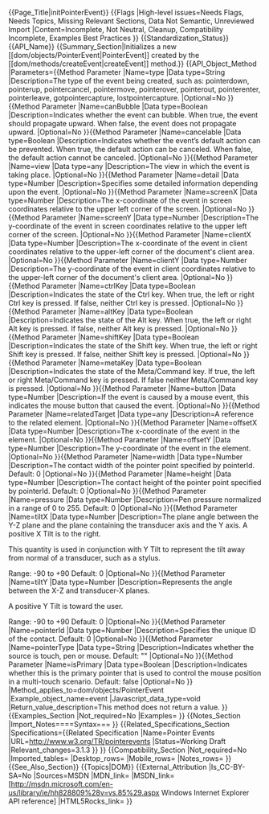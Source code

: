 {{Page_Title|initPointerEvent}}
{{Flags
|High-level issues=Needs Flags, Needs Topics, Missing Relevant Sections, Data Not Semantic, Unreviewed Import
|Content=Incomplete, Not Neutral, Cleanup, Compatibility Incomplete, Examples Best Practices
}}
{{Standardization_Status}}
{{API_Name}}
{{Summary_Section|Initializes a new [[dom/objects/PointerEvent|PointerEvent]] created by the [[dom/methods/createEvent|createEvent]] method.}}
{{API_Object_Method
|Parameters={{Method Parameter
|Name=type
|Data type=String
|Description=The type of the event being created, such as: pointerdown, pointerup, pointercancel, pointermove, pointerover, pointerout, pointerenter, pointerleave, gotpointercapture, lostpointercapture.
|Optional=No
}}{{Method Parameter
|Name=canBubble
|Data type=Boolean
|Description=Indicates whether the event can bubble.
When true, the event should propagate upward. 
When false, the event does not propagate upward.
|Optional=No
}}{{Method Parameter
|Name=cancelable
|Data type=Boolean
|Description=Indicates whether the event’s default action can be prevented.
When true, the default action can be canceled. 
When false, the default action cannot be canceled.
|Optional=No
}}{{Method Parameter
|Name=view
|Data type=any
|Description=The view in which the event is taking place.
|Optional=No
}}{{Method Parameter
|Name=detail
|Data type=Number
|Description=Specifies some detailed information depending upon the event.
|Optional=No
}}{{Method Parameter
|Name=screenX
|Data type=Number
|Description=The x-coordinate of the event in screen coordinates relative to the upper left corner of the screen.
|Optional=No
}}{{Method Parameter
|Name=screenY
|Data type=Number
|Description=The y-coordinate of the event in screen coordinates relative to the upper left corner of the screen.
|Optional=No
}}{{Method Parameter
|Name=clientX
|Data type=Number
|Description=The x-coordinate of the event in client coordinates relative to the upper-left corner of the document's client area.
|Optional=No
}}{{Method Parameter
|Name=clientY
|Data type=Number
|Description=The y-coordinate of the event in client coordinates relative to the upper-left corner of the document's client area.
|Optional=No
}}{{Method Parameter
|Name=ctrlKey
|Data type=Boolean
|Description=Indicates the state of the Ctrl key.
When true, the left or right Ctrl key is pressed. 
If false, neither Ctrl key is pressed.
|Optional=No
}}{{Method Parameter
|Name=altKey
|Data type=Boolean
|Description=Indicates the state of the Alt key.
When true, the left or right Alt key is pressed. 
If false, neither Alt key is pressed.
|Optional=No
}}{{Method Parameter
|Name=shiftKey
|Data type=Boolean
|Description=Indicates the state of the Shift key.
When true, the left or right Shift key is pressed. 
If false, neither Shift key is pressed.
|Optional=No
}}{{Method Parameter
|Name=metaKey
|Data type=Boolean
|Description=Indicates the state of the Meta/Command key.
If true, the left or right Meta/Command key is pressed. 
If false
neither Meta/Command key is pressed.
|Optional=No
}}{{Method Parameter
|Name=button
|Data type=Number
|Description=If the event is caused by a mouse event, this indicates the mouse button that caused the event.
|Optional=No
}}{{Method Parameter
|Name=relatedTarget
|Data type=any
|Description=A reference to the related element.
|Optional=No
}}{{Method Parameter
|Name=offsetX
|Data type=Number
|Description=The x-coordinate of the event in the element.
|Optional=No
}}{{Method Parameter
|Name=offsetY
|Data type=Number
|Description=The y-coordinate of the event in the element.
|Optional=No
}}{{Method Parameter
|Name=width
|Data type=Number
|Description=The contact width of the pointer point specified by pointerId. Default: 0
|Optional=No
}}{{Method Parameter
|Name=height
|Data type=Number
|Description=The contact height of the pointer point specified by pointerId. Default: 0
|Optional=No
}}{{Method Parameter
|Name=pressure
|Data type=Number
|Description=Pen pressure normalized in a range of 0 to 255. Default: 0
|Optional=No
}}{{Method Parameter
|Name=tiltX
|Data type=Number
|Description=The plane angle between the Y-Z plane and the plane containing the transducer axis and the Y axis.  A positive X Tilt is to the right.

This quantity is used in conjunction with Y Tilt to represent the tilt away from normal of a transducer, such as a stylus.

Range: -90 to +90
Default: 0
|Optional=No
}}{{Method Parameter
|Name=tiltY
|Data type=Number
|Description=Represents the angle between the X-Z and transducer-X planes. 

A positive Y Tilt is toward the user.

Range: -90 to +90
Default: 0
|Optional=No
}}{{Method Parameter
|Name=pointerId
|Data type=Number
|Description=Specifies the unique ID of the contact. Default: 0
|Optional=No
}}{{Method Parameter
|Name=pointerType
|Data type=String
|Description=Indicates whether the source is touch, pen or mouse. Default: ""
|Optional=No
}}{{Method Parameter
|Name=isPrimary
|Data type=Boolean
|Description=Indicates whether this is the primary pointer that is used to control the mouse position in a multi-touch scenario. Default: false
|Optional=No
}}
|Method_applies_to=dom/objects/PointerEvent
|Example_object_name=event
|Javascript_data_type=void
|Return_value_description=This method does not return a value.
}}
{{Examples_Section
|Not_required=No
|Examples=
}}
{{Notes_Section
|Import_Notes====Syntax===
}}
{{Related_Specifications_Section
|Specifications={{Related Specification
|Name=Pointer Events
|URL=http://www.w3.org/TR/pointerevents
|Status=Working Draft
|Relevant_changes=3.1.3
}}
}}
{{Compatibility_Section
|Not_required=No
|Imported_tables=
|Desktop_rows=
|Mobile_rows=
|Notes_rows=
}}
{{See_Also_Section}}
{{Topics|DOM}}
{{External_Attribution
|Is_CC-BY-SA=No
|Sources=MSDN
|MDN_link=
|MSDN_link=[http://msdn.microsoft.com/en-us/library/ie/hh828809%28v=vs.85%29.aspx Windows Internet Explorer API reference]
|HTML5Rocks_link=
}}